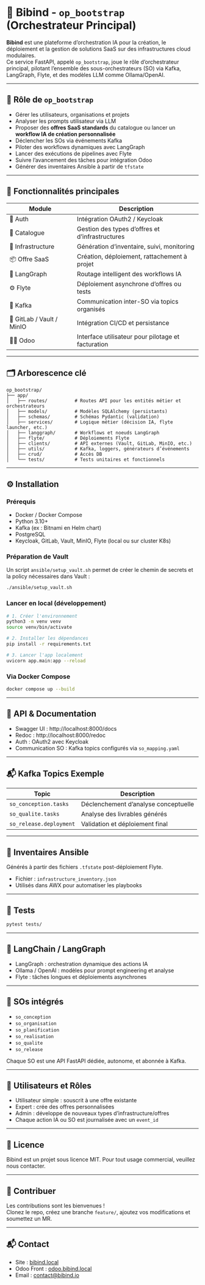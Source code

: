 # 📡 Bibind - `op_bootstrap` (Orchestrateur Principal)

**Bibind** est une plateforme d’orchestration IA pour la création, le déploiement et la gestion de solutions SaaS sur des infrastructures cloud modulaires.  
Ce service FastAPI, appelé `op_bootstrap`, joue le rôle d’orchestrateur principal, pilotant l’ensemble des sous-orchestrateurs (SO) via Kafka, LangGraph, Flyte, et des modèles LLM comme Ollama/OpenAI.

---

## 🧠 Rôle de `op_bootstrap`

- Gérer les utilisateurs, organisations et projets
- Analyser les prompts utilisateur via LLM
- Proposer des **offres SaaS standards** du catalogue ou lancer un **workflow IA de création personnalisée**
- Déclencher les SOs via événements Kafka
- Piloter des workflows dynamiques avec LangGraph
- Lancer des exécutions de pipelines avec Flyte
- Suivre l’avancement des tâches pour intégration Odoo
- Générer des inventaires Ansible à partir de `tfstate`

---

## 🚀 Fonctionnalités principales

| Module | Description |
|--------|-------------|
| 🔐 Auth | Intégration OAuth2 / Keycloak |
| 🧾 Catalogue | Gestion des types d’offres et d’infrastructures |
| 🧱 Infrastructure | Génération d’inventaire, suivi, monitoring |
| 📦 Offre SaaS | Création, déploiement, rattachement à projet |
| 🧩 LangGraph | Routage intelligent des workflows IA |
| ⚙️ Flyte | Déploiement asynchrone d’offres ou tests |
| 📣 Kafka | Communication inter-SO via topics organisés |
| 📁 GitLab / Vault / MinIO | Intégration CI/CD et persistance |
| 🧑‍💻 Odoo | Interface utilisateur pour pilotage et facturation |

---

## 🗂️ Arborescence clé

```
op_bootstrap/
├── app/
│   ├── routes/          # Routes API pour les entités métier et orchestrateurs
│   ├── models/          # Modèles SQLAlchemy (persistants)
│   ├── schemas/         # Schémas Pydantic (validation)
│   ├── services/        # Logique métier (décision IA, flyte launcher, etc.)
│   ├── langgraph/       # Workflows et noeuds LangGraph
│   ├── flyte/           # Déploiements Flyte
│   ├── clients/         # API externes (Vault, GitLab, MinIO, etc.)
│   ├── utils/           # Kafka, loggers, générateurs d’événements
│   ├── crud/            # Accès DB
│   └── tests/           # Tests unitaires et fonctionnels
```

---

## ⚙️ Installation

### Prérequis

- Docker / Docker Compose
- Python 3.10+
- Kafka (ex : Bitnami en Helm chart)
- PostgreSQL
- Keycloak, GitLab, Vault, MinIO, Flyte (local ou sur cluster K8s)

### Préparation de Vault

Un script `ansible/setup_vault.sh` permet de créer le chemin de secrets et la
policy nécessaires dans Vault :

```bash
./ansible/setup_vault.sh
```

### Lancer en local (développement)

```bash
# 1. Créer l'environnement
python3 -m venv venv
source venv/bin/activate

# 2. Installer les dépendances
pip install -r requirements.txt

# 3. Lancer l'app localement
uvicorn app.main:app --reload
```

### Via Docker Compose

```bash
docker compose up --build
```

---

## 📡 API & Documentation

- Swagger UI : http://localhost:8000/docs
- Redoc : http://localhost:8000/redoc
- Auth : OAuth2 avec Keycloak
- Communication SO : Kafka topics configurés via `so_mapping.yaml`

---

## 📬 Kafka Topics Exemple

| Topic                    | Description                                 |
|--------------------------|---------------------------------------------|
| `so_conception.tasks`    | Déclenchement d’analyse conceptuelle        |
| `so_qualite.tasks`       | Analyse des livrables générés               |
| `so_release.deployment`  | Validation et déploiement final             |

---

## 📁 Inventaires Ansible

Générés à partir des fichiers `.tfstate` post-déploiement Flyte.

- Fichier : `infrastructure_inventory.json`
- Utilisés dans AWX pour automatiser les playbooks

---

## 🧪 Tests

```bash
pytest tests/
```

---

## 🧠 LangChain / LangGraph

- LangGraph : orchestration dynamique des actions IA
- Ollama / OpenAI : modèles pour prompt engineering et analyse
- Flyte : tâches longues et déploiements asynchrones

---

## 🧩 SOs intégrés

- `so_conception`
- `so_organisation`
- `so_planification`
- `so_realisation`
- `so_qualite`
- `so_release`

Chaque SO est une API FastAPI dédiée, autonome, et abonnée à Kafka.

---

## 👥 Utilisateurs et Rôles

- Utilisateur simple : souscrit à une offre existante
- Expert : crée des offres personnalisées
- Admin : développe de nouveaux types d’infrastructure/offres
- Chaque action IA ou SO est journalisée avec un `event_id`

---

## 🧾 Licence

Bibind est un projet sous licence MIT. Pour tout usage commercial, veuillez nous contacter.

---

## 🤝 Contribuer

Les contributions sont les bienvenues !  
Clonez le repo, créez une branche `feature/`, ajoutez vos modifications et soumettez un MR.

---

## 📬 Contact

- Site : [bibind.local](http://bibind.local)
- Odoo Front : [odoo.bibind.local](http://odoo.bibind.local)
- Email : contact@bibind.io